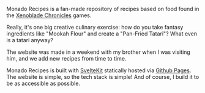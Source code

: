 Monado Recipes is a fan-made repository of recipes based on food found in the [Xenoblade Chronicles](https://xenoblade.fandom.com/wiki/Xenoblade_Wiki) games.

Really, it's one big creative culinary exercise: how do you take fantasy ingredients like "Mookah Flour" and create a "Pan-Fried Tatari"? What even is a tatari anyway?

The website was made in a weekend with my brother when I was visiting him, and we add new recipes from time to time.

Monado Recipes is built with [SvelteKit](https://kit.svelte.dev/) statically hosted via [Github Pages](https://pages.github.com/). The website is simple, so the tech stack is simple! And of course, I build it to be as accessible as possible.
